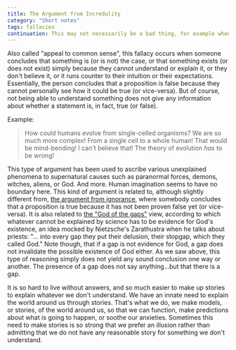 ```yaml
---
title: The Argument from Incredulity
category: "Short notes"
tags: fallacies
continuation: This may not necessarily be a bad thing, for example when the stories are later examined and possibly discarded if not appropriate anymore, or if the stories one believes allows them to lead a more peaceful life. 
---
```


Also called "appeal to common sense", this fallacy occurs when someone concludes that something is (or is not) the case, or that something exists (or does not exist) simply because they cannot understand or explain it, or they don't believe it, or it runs counter to their intuition or their expectations. Essentially, the person concludes that a proposition is false because they cannot personally see how it could be true (or vice-versa). But of course, not being able to understand something does not give any information about whether a statement is, in fact, true (or false). 

Example:
<blockquote>
How could humans evolve from single-celled organisms? We are so much more complex! From a single cell to a whole human! That would be mind-bending! I can't believe that! The theory of evolution <i>has</i> to be wrong!
</blockquote>

This type of argument has been used to ascribe various unexplained phenomena to supernatural causes such as paranormal forces, demons, witches, aliens, or God. And more. Human imagination seems to have no boundary here. This kind of argument is related to, although slightly different from, <a href="https://en.wikipedia.org/wiki/Argument_from_ignorance">the argument from ignorance</a>, where somebody concludes that a proposition is true because it has not been proven false yet (or vice-versa). It is also related to <a href="https://en.wikipedia.org/wiki/God_of_the_gaps">the "God of the gaps"</a> view, according to which whatever cannot be explained by science has to be evidence for God's existence, an idea mocked by Nietzsche's Zarathustra when he talks about priests: "... into every gap they put their delusion, their stopgap, which they called God." Note though, that if a gap is not evidence for God, a gap does not invalidate the possible existence of God either. As we saw above, this type of reasoning simply does not yield any sound conclusion one way or another. The presence of a gap does not say anything...but that there is a gap.

It is so hard to live without answers, and so much easier to make up stories to explain whatever we don't understand. We have an innate need to explain the world around us through stories. That's what we do, we make models, or stories, of the world around us, so that we can function, make predictions about what is going to happen, or soothe our anxieties. Sometimes this need to make stories is so strong that we prefer an illusion rather than admitting that we do not have any reasonable story for something we don't understand. 


